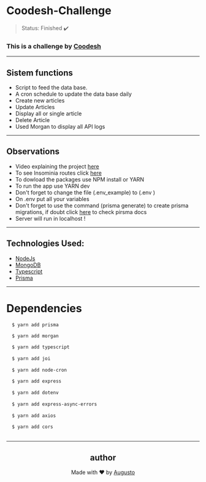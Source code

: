 # Coodesh-Challenge
>Status: Finished ✔️

### This is a challenge by [Coodesh](https://coodesh.com)
---
## Sistem functions 
+ Script to feed the data base.
+ A cron schedule to update the data base daily
+ Create new articles
+ Update Articles
+ Display all or single article
+ Delete Article
+ Used Morgan to display all API logs
---
## Observations 
+ Video explaining the project [here](https://youtu.be/meHXXHeB1KU)
+ To see Insominia routes click [here](./Insomnia_Coodesh.json)
+ To dowload the packages use NPM install or YARN 
+ To run the app use YARN dev
+ Don't forget to change the file (.env_example) to (.env )
+ On .env put all your variables 
+ Don't forget to use the command (prisma generate) to create prisma migrations, if doubt click [here](https://www.prisma.io/docs/concepts/components/prisma-client/working-with-prismaclient/generating-prisma-client) to check pirsma docs
+ Server will run in localhost !
---
## Technologies Used:

+ [NodeJs](https://nodejs.org/en/)
+ [MongoDB](https://www.mongodb.com/cloud/atlas/lp/try2?utm_source=google&utm_campaign=gs_americas_brazil_search_core_brand_atlas_desktop&utm_term=mongodb&utm_medium=cpc_paid_search&utm_ad=e&utm_ad_campaign_id=12212624308&adgroup=115749706023&gclid=Cj0KCQjwgYSTBhDKARIsAB8KuktopAiszu-Xfvi5NExi2DhLGqjUrgwLn3ltYGDT_TekE-mH37ZcpjkaAl4REALw_wcB)
+ [Typescript](https://www.typescriptlang.org/)
+ [Prisma](https://www.prisma.io)

---
# Dependencies
```bash
  $ yarn add prisma
  
  $ yarn add morgan

  $ yarn add typescript
   
  $ yarn add joi
  
  $ yarn add node-cron
  
  $ yarn add express
  
  $ yarn add dotenv
  
  $ yarn add express-async-errors
  
  $ yarn add axios
  
  $ yarn add cors
  
```
---

<h2 align='center'>author</h2>
<div align='center'>
  Made with ❤️ by <a href="https://github.com/AugustoBernardes">Augusto</a>
</div>


